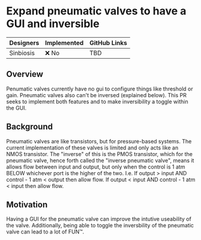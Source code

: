 # Expand pneumatic valves to have a GUI and inversible

| Designers | Implemented | GitHub Links |
|---|---|---|
| Sinbiosis | :x: No | TBD |

## Overview

Penumatic valves currently have no gui to configure things like threshold or gain. Pneumatic valves also can't be inversed (explained below). This PR seeks to implement both features and to make inversibility a toggle within the GUI.

## Background

Pneumatic valves are like transistors, but for pressure-based systems. The current implementation of these valves is limited and only acts like an NMOS transistor. The "inverse" of this is the PMOS transistor, which for the pneumatic valve, hence forth called the "inverse pneumatic valve", means it allows flow between input and output, but only when the control is 1 atm BELOW whichever port is the higher of the two. I.e. If output > input AND control - 1 atm < output then allow flow.  If output < input AND control - 1 atm < input then allow flow.

## Motivation

Having a GUI for the pneumatic valve can improve the intutive useability of the valve. Additionally, being able to toggle the inversbility of the pneumatic valve can lead to a lot of FUN™.
